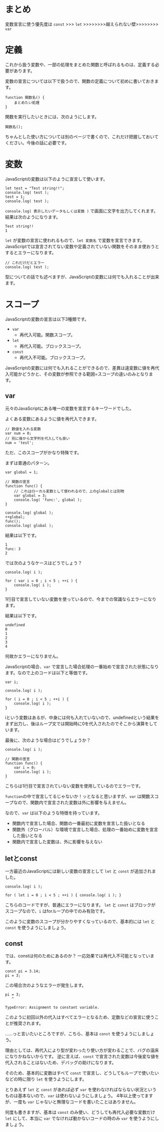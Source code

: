 # まとめ

変数宣言に使う優先度は `const` >>> `let` >>>>>>>>越えられない壁>>>>>>>> `var`

# 定義

これから扱う変数や、一部の処理をまとめた関数と呼ばれるものは、定義する必要があります。

変数の宣言については以下で扱うので、関数の定義について初めに書いておきます。

```
function 関数名() {
    まとめたい処理
}
```

関数を実行したいときには、次のようにします。

```
関数名();
```

ちゃんとした使い方については別のページで書くので、これだけ把握しておいてください。今後の話に必要です。

# 変数

JavaScriptの変数は以下のように宣言して使います。

```
let test = "Test string!!";
console.log( test );
test = 1;
console.log( test );
```

`console.log( 表示したいデータもしくは変数 )` で画面に文字を出力してくれます。
結果は次のようになります。

```
Test string!!
1
```

`let` が変数の宣言に使われるもので、`let 変数名` で変数を宣言できます。
JavaScriptでは宣言されてない変数や定義されていない関数をそのまま使おうとするとエラーになります。

```
// これだけだとエラー
console.log( test );
```

型についての話でも述べますが、JavaScriptの変数には何でも入れることが出来ます。

# スコープ

JavaScriptの変数の宣言は以下3種類です。

* `var`
    * 再代入可能。関数スコープ。
* `let`
    * 再代入可能。ブロックスコープ。
* `const`
    * 再代入不可能。ブロックスコープ。
    
JavaScriptの変数には何でも入れることができるので、差異は違変数に値を再代入可能かどうかと、その変数が参照できる範囲=スコープの違いのみとなります。

## var

元々のJavaScriptにある唯一の変数を宣言するキーワードでした。

よくある変数にあるように値を再代入できます。

```
// 数値を入れる変数
var num = 0;
// 別に後から文字列を代入しても良い
num = 'test';
```

ただ、このスコープがかなり特殊です。

まずは普通のパターン。

```
var global = 1;

// 関数の宣言
function func() {
    // これはローカル変数として使われるので、上のglobalとは別物
    var global = 3;
    console.log( 'func:', global );
}

console.log( global );
++global;
func();
console.log( global );
```

結果は以下です。

```
1
func: 3
2
```

では次のようなケースはどうでしょう？

```
console.log( i );

for ( var i = 0 ; i < 5 ; ++i ) {
    console.log( i );
}
```

1行目で宣言していない変数を使っているので、今までの常識ならエラーになります。

結果は以下です。

```
undefined
0
1
2
3
4
```

何故かエラーになりません。

JavaScriptの場合、`var` で宣言した場合処理の一番始めで宣言された状態になります。なので上のコードは以下と等価です。

```
var i;

console.log( i );

for ( i = 0 ; i < 5 ; ++i ) {
    console.log( i );
}
```

iという変数はあるが、中身には何も入れていないので、undefinedという結果をまず出力し、後はループ文では開始時に0を代入されたのでそこから演算をしています。

最後に、次のような場合はどうでしょうか？

```
console.log( i );

// 関数の宣言
function func() {
    var i = 0;
    console.log( i );
}
```

こちらは1行目で宣言されていない変数を使用しているのでエラーです。

`function`の中で宣言してるじゃないか！ッとなると思いますが、`var` は関数スコープなので、関数内で宣言された変数は外に影響を与えません。

なので、`var` は以下のような特徴を持っています。

* 関数内で宣言した場合、関数の一番最初に変数を宣言した扱いとなる
* 関数外（グローバル）な環境で宣言した場合、処理の一番始めに変数を宣言した扱いとなる
* 関数内で宣言した変数は、外に影響を与えない

## letとconst

一方最近のJavaScriptには新しい変数の宣言として `let` と `const` が追加されました。

```
console.log( i );

for ( let i = 0 ; i < 5 ; ++i ) { console.log( i ); }
```

こちらのコードですが、普通にエラーになります。
`let` と `const` はブロックがスコープなので、`i` はforループの中でのみ有効です。

このように変数のスコープが分かりやすくなっているので、基本的には `let` と `const` を使うようにしましょう。

## const

では、constは何のためにあるのか？
一応効果では再代入不可能となっています。

```
const pi = 3.14;
pi = 3;
```

この場合次のようなエラーが発生します。

```
pi = 3;
   ^

TypeError: Assignment to constant variable.
```

このように初回以外の代入はすべてエラーとなるため、定数などの宣言に使うことが推奨されます。

……っと言いたいところですが、こちら、基本は `const` を使うようにしましょう。

理由としては、再代入により型が変わったり使い方が変わることで、バグの温床になりかねないからです。
逆に言えば、`const` で宣言された変数は今後変な値を代入されることはないため、デバッグの助けになります。

そのため、基本的に変数はすべて `const` で宣言し、どうしてもループで使いたいなどの時に限り `let` を使うようにします。

とりあえず `let` と `const` があれば必ず `var` を使わなければならない状況というものは基本ないので、`var` は使わないようにしましょう。
4年以上使ってますが、一度も `var` じゃないと無理なコードを書いたことはありません。

何度も書きますが、基本は `const` のみ使い、どうしても再代入必要な変数だけ `let` にして、本当に `var` でなければ動かないコードの時のみ `var` を使うようにしましょう。
